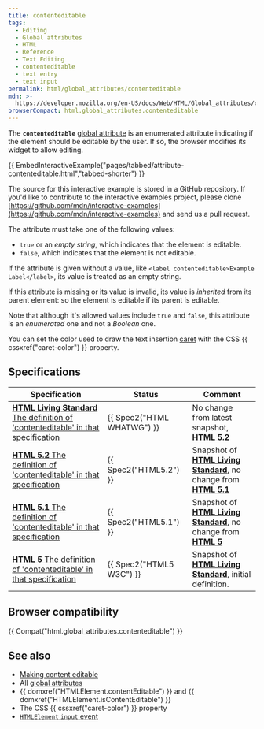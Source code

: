 ```yaml
---
title: contenteditable
tags:
  - Editing
  - Global attributes
  - HTML
  - Reference
  - Text Editing
  - contenteditable
  - text entry
  - text input
permalink: html/global_attributes/contenteditable
mdn: >-
  https://developer.mozilla.org/en-US/docs/Web/HTML/Global_attributes/contenteditable
browserCompact: html.global_attributes.contenteditable
---
```

The **`contenteditable`** [global attribute](/html/global_attributes) is an enumerated attribute indicating if the element should be editable by the user. If so, the browser modifies its widget to allow editing.

{{ EmbedInteractiveExample("pages/tabbed/attribute-contenteditable.html","tabbed-shorter") }}

The source for this interactive example is stored in a GitHub repository. If you'd like to contribute to the interactive examples project, please clone [https://github.com/mdn/interactive-examples](https://github.com/mdn/interactive-examples) and send us a pull request.

The attribute must take one of the following values:

-   `true` or an _empty string_, which indicates that the element is editable.
-   `false`, which indicates that the element is not editable.

If the attribute is given without a value, like `<label contenteditable>Example Label</label>`, its value is treated as an empty string.

If this attribute is missing or its value is invalid, its value is _inherited_ from its parent element: so the element is editable if its parent is editable.

Note that although it's allowed values include `true` and `false`, this attribute is an _enumerated_ one and not a _Boolean_ one.

You can set the color used to draw the text insertion [caret](/glossary/caret/) with the CSS {{ cssxref("caret-color") }} property.

## Specifications

| Specification | Status | Comment |
| --- | --- | --- |
| [**HTML Living Standard** The definition of 'contenteditable' in that specification](https://html.spec.whatwg.org/multipage/editing.html#attr-contenteditable) | {{ Spec2("HTML WHATWG") }} | No change from latest snapshot, [**HTML 5.2**](https://www.w3.org/TR/html52/) |
| [**HTML 5.2** The definition of 'contenteditable' in that specification](https://www.w3.org/TR/html52/editing.html#making-document-regions-editable-the-contenteditable-content-attribute) | {{ Spec2("HTML5.2") }} | Snapshot of [**HTML Living Standard**](https://html.spec.whatwg.org/multipage/), no change from [**HTML 5.1**](https://www.w3.org/TR/html51/) |
| [**HTML 5.1** The definition of 'contenteditable' in that specification](https://www.w3.org/TR/html51/editing.html#making-document-regions-editable-the-contenteditable-content-attribute) | {{ Spec2("HTML5.1") }} | Snapshot of [**HTML Living Standard**](https://html.spec.whatwg.org/multipage/), no change from [**HTML 5**](https://www.w3.org/TR/html52/) |
| [**HTML 5** The definition of 'contenteditable' in that specification](https://www.w3.org/TR/html52/editing.html#attr-contenteditable) | {{ Spec2("HTML5 W3C") }} | Snapshot of [**HTML Living Standard**](https://html.spec.whatwg.org/multipage/), initial definition. |

## Browser compatibility

{{ Compat("html.global_attributes.contenteditable") }}

## See also

-   [Making content editable](/guide/html/editable_content)
-   All [global attributes](/html/global_attributes)
-   {{ domxref("HTMLElement.contentEditable") }} and {{ domxref("HTMLElement.isContentEditable") }}
-   The CSS {{ cssxref("caret-color") }} property
-   [`HTMLElement` `input` event](/api/htmlelement/input_event)